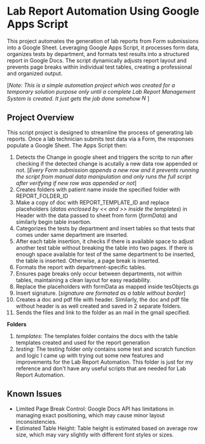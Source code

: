 # Lab Report Automation Using Google Apps Script
This project automates the generation of lab reports from Form submissions into a Google Sheet. Leveraging Google Apps Script, it processes form data, organizes tests by department, and formats test results into a structured report in Google Docs. The script dynamically adjusts report layout and prevents page breaks within individual test tables, creating a professional and organized output.

[*Note: This is a simple automation project which was created for a temporary solution purpose only until a complete Lab Report Management System is created. It just gets the job done somehow <img src="https://raw.githubusercontent.com/Tarikul-Islam-Anik/Animated-Fluent-Emojis/master/Emojis/Smilies/Nerd%20Face.png" alt="Nerd Face" width="15" height="15" />*]

## Project Overview
This script project is designed to streamline the process of generating lab reports. Once a lab technician submits test data via a Form, the responses populate a Google Sheet. The Apps Script then:

1. Detects the Change in google sheet and triggers the scritp to run after checking if the detected change is acutally a new data row appended or not. [*Every Form submission appends a new row and it prevents running the script from manual data manipulation and only runs the full script after verifying if new row was appended or not*]
2. Creates folders with patient name inside the specified folder with REPORT_FOLDER_ID
3. Make a copy of doc with REPORT_TEMPLATE_ID and replace placeholders (*datas enclosed by << and >> inside the templates*) in Header with the data passed to sheet from form (*formData*) and similarly begin table insertion.
4. Categorizes the tests by department and insert tables so that tests that comes under same department are inserted.
5. After each table insertion, it checks if there is available space to adjust another test table without breaking the table into two pages. If there is enough space available for test of the same department to be inserted, the table is inserted. Otherwise, a page break is inserted.
6. Formats the report with department-specific tables.
7. Ensures page breaks only occur between departments, not within tables, maintaining a clean layout for easy readability.
8. Replace the placeholders with formData as mapped inside tesObjects.gs
9. Insert signature. [*signature are formated as a table without border*]
10. Creates a doc and pdf file with header. Similarly, the doc and pdf file without header is as well created and saved in 2 separate folders.
11. Sends the files and link to the folder as an mail in the gmail specified.

**Folders**
1. *templates*: The templates folder contains the docs with the table templates created and used for the report generation
2. *testing*: The testing folder only contains some test and scratch function and logic I came up with trying out some new features and improvements for the Lab Report Automation. This folder is just for my reference and don't have any useful scripts that are needed for Lab Report Automation.

## Known Issues
- Limited Page Break Control: Google Docs API has limitations in managing exact positioning, which may cause minor layout inconsistencies.
- Estimated Table Height: Table height is estimated based on average row size, which may vary slightly with different font styles or sizes.